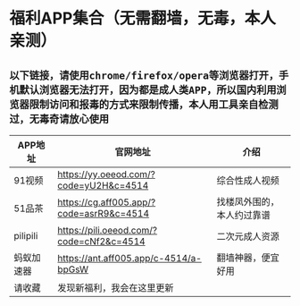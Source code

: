 # 福利APP集合（无需翻墙，无毒，本人亲测）
## `以下链接，请使用chrome/firefox/opera等浏览器打开，手机默认浏览器无法打开，因为都是成人类APP，所以国内利用浏览器限制访问和报毒的方式来限制传播，本人用工具亲自检测过，无毒奇请放心使用`


| APP地址 | 官网地址 | 介绍 |
| ------ | ------ | ------ |
| 91视频 | https://yy.oeeod.com/?code=yU2H&c=4514 | 综合性成人视频
| 51品茶 | https://cg.aff005.app/?code=asrR9&c=4514 | 找楼凤外围的，本人约过靠谱
| pilipili | https://pili.oeeod.com/?code=cNf2&c=4514 | 二次元成人资源
| 蚂蚁加速器 | https://ant.aff005.app/c-4514/a-bpGsW | 翻墙神器，便宜好用
| 请收藏 | 发现新福利，我会在这里更新 |

